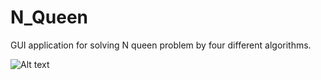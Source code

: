 # N_Queen
GUI application for solving N queen problem by four different algorithms.

![Alt text](snap.jpg?raw=true "Snap from GUI")
